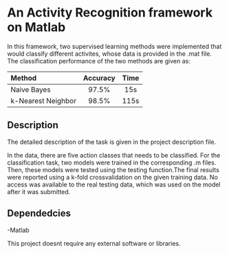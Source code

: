# An Activity Recognition framework on Matlab

In this framework, two supervised learning methods were implemented that would classify different activites, whose data is provided in the .mat file. The classification performance of the two methods are given as:

| Method | Accuracy | Time |
|:-------|:-------:|:-------:|
| Naive Bayes| 97.5% | 15s |
| k-Nearest Neighbor | 98.5% | 115s|

## Description

The detailed description of the task is given in the project description file. 

In the data, there are five action classes that needs to be classified. For the classification task, two models were trained in the corresponding .m files. Then, these models were tested using the testing function.The final results were reported using a k-fold crossvalidation on the given training data. No access was available to the real testing data, which was used on the model after it was submitted.

## Dependedcies

-Matlab

This project doesnt require any external software or libraries.

